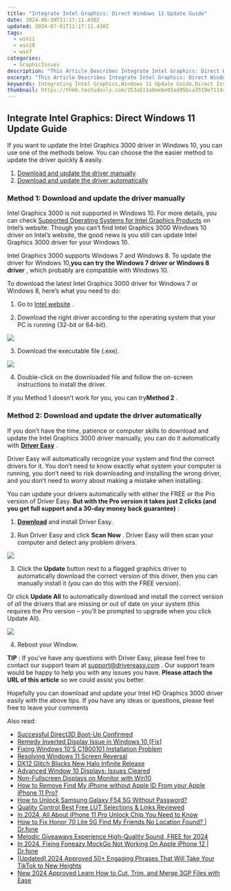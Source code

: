 ```yaml
---
title: "Integrate Intel Graphics: Direct Windows 11 Update Guide"
date: 2024-06-30T11:17:11.430Z
updated: 2024-07-01T11:17:11.430Z
tags:
  - win11
  - win10
  - win7
categories:
  - GraphicIssues
description: "This Article Describes Integrate Intel Graphics: Direct Windows 11 Update Guide"
excerpt: "This Article Describes Integrate Intel Graphics: Direct Windows 11 Update Guide"
keywords: Integrating Intel Graphics,Windows 11 Update Guide,Direct Installation,Intel Graphics Compatibility,Optimizing System Performance,Windows 11 Hardware Updates,Direct Update Process
thumbnail: https://thmb.techidaily.com/253a511a8eebe03ad95bca3519e71144f55137cbd051ad18a83009076fc1de06.jpg
---
```


## Integrate Intel Graphics: Direct Windows 11 Update Guide

 If you want to update the Intel Graphics 3000 driver in Windows 10, you can use one of the methods below. You can choose the the easier method to update the driver quickly & easily.

1. [Download and update the driver manually](#method1)
2. [Download and update the driver automatically](#method2)

### **Method 1: Download and update the driver manually**

 Intel Graphics 3000 is not supported in Windows 10\. For more details, you can check [Supported Operating Systems for Intel Graphics Products](http://www.intel.com/content/www/us/en/support/graphics-drivers/000005526.html) on Intel’s website. Though you can’t find Intel Graphics 3000 Windows 10 driver on Intel’s website, the good news is you still can update Intel Graphics 3000 driver for your Windows 10.

 Intel Graphics 3000 supports Windows 7 and Windows 8\. To update the driver for Windows 10,**you can try the Windows 7 driver or Windows 8 driver** , which probably are compatible with Windows 10.

 To download the latest Intel Graphics 3000 driver for Windows 7 or Windows 8, here’s what you need to do:

 1) Go to [Intel website](https://downloadcenter.intel.com/product/81500/Intel-HD-Graphics-3000-for-2nd-Generation-Intel-Core-Processors) .

 2) Download the right driver according to the operating system that your PC is running (32-bit or 64-bit).

![](https://images.drivereasy.com/wp-content/uploads/2018/07/img_5b60243b98663.jpg)

3) Download the executable file (.exe).

![](https://images.drivereasy.com/wp-content/uploads/2018/07/img_5b60249a38e5b.jpg)

 4) Double-click on the downloaded file and follow the on-screen instructions to install the driver.

 If you Method 1 doesn’t work for you, you can try**Method 2** .

### Method 2: Download and update the driver automatically

 If you don’t have the time, patience or computer skills to download and update the Intel Graphics 3000 driver manually, you can do it automatically with **[Driver Easy](https://tools.techidaily.com/drivereasy/download/)** .

 Driver Easy will automatically recognize your system and find the correct drivers for it. You don’t need to know exactly what system your computer is running, you don’t need to risk downloading and installing the wrong driver, and you don’t need to worry about making a mistake when installing.

 You can update your drivers automatically with either the FREE or the Pro version of Driver Easy. **But with the Pro version it takes just 2 clicks (and you get full support and a 30-day money back guarantee)** :

 1) **[Download](https://tools.techidaily.com/drivereasy/download/)**   and install Driver Easy.

 2) Run Driver Easy and click **Scan Now** . Driver Easy will then scan your computer and detect any problem drivers.

![](https://images.drivereasy.com/wp-content/uploads/2018/07/img_5b602743bbc71.jpg)

3) Click the **Update**  button next to a flagged graphics driver to automatically download the correct version of this driver, then you can manually install it (you can do this with the FREE version).

Or click **Update All**  to automatically download and install the correct version of _all_  the drivers that are missing or out of date on your system (this requires the Pro version – you’ll be prompted to upgrade when you click Update All).

![](https://images.drivereasy.com/wp-content/uploads/2018/07/img_5b60272ec6e88.jpg)

4) Reboot your Window.

**TIP** : If you’ve have any questions with Driver Easy, please feel free to contact our support team at [support@drivereasy.com](https://tools.techidaily.com/drivereasy/download/) . Our support team would be happy to help you with any issues you have. **Please attach the URL of this article** so we could assist you better.

 Hopefully you can download and update your Intel HD Graphics 3000 driver easily with the above tips. If you have any ideas or questions, please feel free to leave your comments

<ins class="adsbygoogle"
     style="display:block"
     data-ad-format="autorelaxed"
     data-ad-client="ca-pub-7571918770474297"
     data-ad-slot="1223367746"></ins>



<ins class="adsbygoogle"
     style="display:block"
     data-ad-client="ca-pub-7571918770474297"
     data-ad-slot="8358498916"
     data-ad-format="auto"
     data-full-width-responsive="true"></ins>

<span class="atpl-alsoreadstyle">Also read:</span>
<div><ul>
<li><a href="https://graphic-issues.techidaily.com/successful-direct3d-boot-up-confirmed/"><u>Successful Direct3D Boot-Up Confirmed</u></a></li>
<li><a href="https://graphic-issues.techidaily.com/remedy-inverted-display-issue-in-windows-10-fix/"><u>Remedy Inverted Display Issue in Windows 10 [Fix]</u></a></li>
<li><a href="https://graphic-issues.techidaily.com/fixing-windows-10s-c1900101-installation-problem/"><u>Fixing Windows 10'S C1900101 Installation Problem</u></a></li>
<li><a href="https://graphic-issues.techidaily.com/resolving-windows-11-screen-reversal/"><u>Resolving Windows 11 Screen Reversal</u></a></li>
<li><a href="https://graphic-issues.techidaily.com/dx12-glitch-blocks-new-halo-infinite-release/"><u>DX12 Glitch Blocks New Halo Infinite Release</u></a></li>
<li><a href="https://graphic-issues.techidaily.com/advanced-window-10-displays-issues-cleared/"><u>Advanced Window 10 Displays: Issues Cleared</u></a></li>
<li><a href="https://graphic-issues.techidaily.com/non-fullscreen-displays-on-monitor-with-win10/"><u>Non-Fullscreen Displays on Monitor with Win10</u></a></li>
<li><a href="https://activate-lock.techidaily.com/how-to-remove-find-my-iphone-without-apple-id-from-your-apple-iphone-11-pro-by-drfone-ios/"><u>How to Remove Find My iPhone without Apple ID From your Apple iPhone 11 Pro?</u></a></li>
<li><a href="https://review-topics.techidaily.com/how-to-unlock-samsung-galaxy-f54-5g-without-password-by-drfone-android-unlock-android-unlock/"><u>How to Unlock Samsung Galaxy F54 5G Without Password?</u></a></li>
<li><a href="https://extra-hints.techidaily.com/quality-control-best-free-lut-selections-and-links-reviewed/"><u>Quality Control  Best Free LUT Selections & Links Reviewed</u></a></li>
<li><a href="https://sim-unlock.techidaily.com/in-2024-all-about-iphone-11-pro-unlock-chip-you-need-to-know-by-drfone-ios/"><u>In 2024, All About iPhone 11 Pro Unlock Chip You Need to Know</u></a></li>
<li><a href="https://fake-location.techidaily.com/how-to-fix-honor-70-lite-5g-find-my-friends-no-location-found-drfone-by-drfone-virtual-android/"><u>How to Fix Honor 70 Lite 5G Find My Friends No Location Found? | Dr.fone</u></a></li>
<li><a href="https://sound-tweaking.techidaily.com/melodic-giveaways-experience-high-quality-sound-free-for-2024/"><u>Melodic Giveaways Experience High-Quality Sound, FREE for 2024</u></a></li>
<li><a href="https://review-topics.techidaily.com/in-2024-fixing-foneazy-mockgo-not-working-on-apple-iphone-12-drfone-by-drfone-virtual-ios/"><u>In 2024, Fixing Foneazy MockGo Not Working On Apple iPhone 12 | Dr.fone</u></a></li>
<li><a href="https://tiktok-video-recordings.techidaily.com/updated-2024-approved-50plus-engaging-phrases-that-will-take-your-tiktok-to-new-heights/"><u>[Updated] 2024 Approved  50+ Engaging Phrases That Will Take Your TikTok to New Heights</u></a></li>
<li><a href="https://smart-video-editing.techidaily.com/new-2024-approved-learn-how-to-cut-trim-and-merge-3gp-files-with-ease/"><u>New 2024 Approved Learn How to Cut, Trim, and Merge 3GP Files with Ease</u></a></li>
</ul></div>
